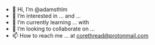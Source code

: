 - 👋 Hi, I’m @adamsthlm
- 👀 I’m interested in ... and ...
- 🌱 I’m currently learning ... with 
- 💞️ I’m looking to collaborate on ...
- 📫 How to reach me ... at corethread@protonmail.com 
<!---
adamsthlm/adamsthlm is a ✨ special ✨ repository because its `README.md` (this file) appears on your GitHub profile.
You can click the Preview link to take a look at your changes.
--->
